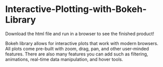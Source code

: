 # Interactive-Plotting-with-Bokeh-Library
Download the html file and run in a browser to see the finished product!

Bokeh library allows for interactive plots that work with modern browsers. All plots come pre-built with zoom, drag, pan, and other user-minded features. There are also many features you can add such as filtering, animations, real-time data manipulation, and hover tools.
